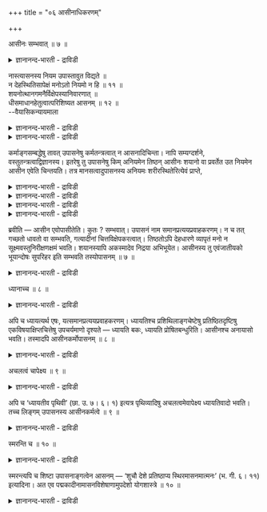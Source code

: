 +++
title = "०६ आसीनाधिकरणम्"

+++

आसीनः सम्भवात् ॥ ७ ॥  
<details><summary>ज्ञानानन्द-भारती - द्राविडी</summary>

आसीन: सम्बवात् ॥ ७ ॥
</details>

नास्त्यासनस्य नियम उपास्तावुत विद्यते ॥  
न देहस्थितिसापेक्षं मनोऽतो नियमो न हि ॥ ११ ॥  
शयनोत्थानगमनैर्विक्षेपस्यानिवारणात् ॥  
धीसमाधानहेतुत्वात्परिशिष्यत आसनम् ॥ १२ ॥  
--वैयासिकन्यायमाला

<details><summary>ज्ञानानन्द-भारती - द्राविडी</summary>

उबासऩै सॆय्वदिल् आसऩ विषयमाग नियमम् इल्लैया? अल्लदु उण्डा? मऩस् ऎऩ्बदु तेहत्तिऩ् निलैयै अबेक्षिक्किऱदिल्लै। आगैयाल् नियमम् किडैयादु।
</details>

<details><summary>ज्ञानानन्द-भारती - द्राविडी</summary>

पडुत्तिरुत्तल्, निऱ्ऱल्, नडत्तल् इवैगळाल् (मऩसिऱ्कु) एऱ्पडुम् विक्षेबम् तडुक्क मुडियाददिऩालुम्, मऩस् ऒरुमैप्पडुवदऱ्कुक् कारणमायिरुप्पदिऩालुम् उट्कार्न्दिरुप्पदु ताऩ् (उसिदमॆऩ्ऱु) मिञ्जुगिऱदु।
</details>

कर्माङ्गसम्बद्धेषु तावत् उपासनेषु कर्मतन्त्रत्वात् न आसनादिचिन्ता। नापि सम्यग्दर्शने, वस्तुतन्त्रत्वाद्विज्ञानस्य। इतरेषु तु उपासनेषु किम् अनियमेन तिष्ठन् आसीनः शयानो वा प्रवर्तेत उत नियमेन आसीन एवेति चिन्तयति। तत्र मानसत्वादुपासनस्य अनियमः शरीरस्थितेरित्येवं प्राप्ते,

<details><summary>ज्ञानानन्द-भारती - द्राविडी</summary>

(उट्कार्न्दुदाऩ् त्याऩम् सॆय्यवेण्डुमॆऩ्ऱ नियमम् उण्डा, इल्लैया ऎऩ्ऱु सन्देहम्। तियाऩम् ऎऩ्बदु मऩदिऩ् कार्यम् अङ्गु तेहत्तिऩ् निलैक् कुउबयोगमिल्लाददाल् उट्कार्न्दुदाऩ् त्याऩम् सॆय्य वेण्डुमॆऩ्ऱ नियममिल्लै ऎऩ्ऱु पूर्वबक्षम्।
</details>

<details><summary>ज्ञानानन्द-भारती - द्राविडी</summary>

पडुत्तुक्कॊण्डाल् तूक्कम् वरुगिऱबडियालुम् निऩ्ऱु कॊण्डो, नडन्दुगॊण्डो इरुन्दाल् उडम्बैत्ताङ्गुवदिलुम् वऴियैत् तीर्माऩिप्पदिलुम् मऩदैच् चॆलुत्त वेण्डियबडियालुम् उट्कार्न्दु ताऩ् त्याऩम् सॆय्य वेण्डुम् ऎऩ्ऱु सित्तान्दम्)।
</details>

<details><summary>ज्ञानानन्द-भारती - द्राविडी</summary>

कर्माक्कळिऩ् अङ्गङ्गळुक्कु सम्बन्दप्पट्ट उबासऩैगळिल् कर्माविऱ्कु अदीऩमायिरुप्पदाल् आसऩम् मुदलियदैप्पऱ्ऱि सिन्दिक्क इडमिल्लै ; नऩ्गु (पिरह्मत्तै) अऱिवदिलुम्गूड इडमिल्लै, (अव्व ऱिवु) वस्तुविऱ्कु अदीऩमायिरुप्पदाल्। मऱ्ऱ उबासऩै कळिलो, नियममिल्लामले निऩ्ऱु कॊण्डो, उट्कार्न् दुगॊण्डो, पडुत्तुक्कॊण्डो, पिरविरुत्तिक्कलामा? अल्लदु नियममाग उट्कार्न्दु कॊण्डु ताऩा? ऎऩ्ऱु विसारिक्किऱार्।
</details>

<details><summary>ज्ञानानन्द-भारती - द्राविडी</summary>

पूर्वबक्षम्: अङ्गे उबासऩै मऩसिऩाल् सॆय्य वेण्डिय कार्यमाऩदिऩाल्, सरीरम् इरुक्क वेण्डियदिल् नियमम् इल्लै।
</details>

ब्रवीति — आसीन एवोपासीतेति। कुतः ? सम्भवात्। उपासनं नाम समानप्रत्ययप्रवाहकरणम्। न च तत् गच्छतो धावतो वा सम्भवति, गत्यादीनां चित्तविक्षेपकरत्वात्। तिष्ठतोऽपि देहधारणे व्यापृतं मनो न सूक्ष्मवस्तुनिरीक्षणक्षमं भवति। शयानस्यापि अकस्मादेव निद्रया अभिभूयेत। आसीनस्य तु एवंजातीयको भूयान्दोषः सुपरिहर इति सम्भवति तस्योपासनम् ॥ ७ ॥

<details><summary>ज्ञानानन्द-भारती - द्राविडी</summary>

सित्तान्दम्: ऎऩ्ऱु इव्विदम् वरुम् पोदु सॊल्गिऱार्। “उट्कार्न्दु कॊण्डु” ताऩ् उबासऩै सॆय्य वेण्डुम् ऎऩ्ऱु। एऩ्? "एऱ्पडुमाऩदाल्” उबासऩै ऎऩ्बदु ऒरे ऎण्णत्तिऩ् पिरवाहत्तैच् चॆय्दल्; अदु नडन्दु कॊण्डिरुक्किऱवऩुक्को, ओडिक् कॊण्डिरुप्पवऩुक्को सात्तियमिल्लै, पोवदु मुदलियदु मऩसै उलैक्कुम् तऩ्मैयुडैयदाल्। निऱ्पवऩुक्कुम् सरीरत्तैत् ताङ्गु विषयत्तिल् ईडुबट्ट मऩस् सूक्ष्ममाऩ वस्तुवैप् पार्प्पदऱ्कुळ्ळ योक्कियदैयुळ्ळदाग इरादु। पडुत्तुक् कॊण्डिरुप्पव ऩुक्को ऎदिर्बारामले मऩदु तूक्कत्तिऩाल् अमुक्कप् पट्टुविडुम्। उट्कार्न्दिरुप्पवऩुक्कोवॆऩ्ऱाल् इव्विद मादिरियुळ्ळ अदिगमाऩ तोषङ्गळ् सुलबमाय् विलक्क मुडियुमॆऩ्बदिऩाल् अवऩुक्कु उबासऩम् एऱ्पडक्कूडुम्।
</details>

ध्यानाच्च ॥ ८ ॥  
<details><summary>ज्ञानानन्द-भारती - द्राविडी</summary>

त्यानाच्च ॥ ८ ॥
</details>

अपि च ध्यायत्यर्थ एषः, यत्समानप्रत्ययप्रवाहकरणम्। ध्यायतिश्च प्रशिथिलाङ्गचेष्टेषु प्रतिष्ठितदृष्टिषु एकविषयाक्षिप्तचित्तेषु उपचर्यमाणो दृश्यते — ध्यायति बकः, ध्यायति प्रोषितबन्धुरिति। आसीनश्च अनायासो भवति। तस्मादपि आसीनकर्मोपासनम् ॥ ८ ॥

<details><summary>ज्ञानानन्द-भारती - द्राविडी</summary>

मेलुम् ऒरे ऎण्णत्तिऩ् पिरवाहत्तैच् चॆय्दल् ऎदुवो अदुवे तियाऩत्तिऩ् अर्त्तमागविरुक् किऱदु। सरीर अङ्गङ्गळुडैय सेष्टैगळ् निऩ्ऱु ऒरे निलैत्त पार्वैयुडऩ् ऒरु कुऱिप्पिट्ट विषयत्तिऩा लेये इऴुक्कप्पट्ट मऩस् उळ्ळवर्गळिडत्तिल् “तियाऩम् सॆय्गिऱाऩ्" ऎऩ्ऱ सप्तम् उबसारमाग सॊल्लप् पडुगिऱदु, "कॊक्कु तियाऩम् सॆय्गिऱदु", "अयलूर् पोयिरुक्कुम् पर्त्तावैयुडैय स्तिरी तियाऩम् सॆय्गि ऱाळ्” ऎऩ्ऱु। उट्कार्न्दुगॊण्डाल् सिरममिल्लामलु मिरुक्कुम्। आगैयालुम् उबासऩै उट्कार्न्दु सॆय्य वेण्डिय कार्यम्।
</details>

अचलत्वं चापेक्ष्य ॥ ९ ॥  
<details><summary>ज्ञानानन्द-भारती - द्राविडी</summary>

असलत्वम् साबेक्ष्य ॥ ९ ॥
</details>

अपि च ‘ध्यायतीव पृथिवी’ (छा. उ. ७। ६। १) इत्यत्र पृथिव्यादिषु अचलत्वमेवापेक्ष्य ध्यायतिवादो भवति। तच्च लिङ्गम् उपासनस्य आसीनकर्मत्वे ॥ ९ ॥

<details><summary>ज्ञानानन्द-भारती - द्राविडी</summary>

मेलुम्, "तियाऩम् सॆय्वदुबोलिरुक्किऱदु पूमि" (सान्।VII-६-१) ऎऩ्गिऱविडत्तिल् पूमि मुदलियदिल् असैयात्तऩ्मैयैये अबेक्षित्तु तियाऩम् ऎऩ्ऱ वियवहारमिरुक्किऱदु। इदुवुम् उबासऩै उट्कार्न्दु सॆय्यवेण्डिय कर्मावॆऩ्बदऱ्कु अडैयाळम्।
</details>

स्मरन्ति च ॥ १० ॥  
<details><summary>ज्ञानानन्द-भारती - द्राविडी</summary>

स्मरन्दि स ॥ १० ॥
</details>

स्मरन्त्यपि च शिष्टा उपासनाङ्गत्वेन आसनम् — ‘शुचौ देशे प्रतिष्ठाप्य स्थिरमासनमात्मनः’ (भ. गी. ६। ११) इत्यादिना। अत एव पद्मकादीनामासनविशेषाणामुपदेशो योगशास्त्रे ॥ १० ॥

<details><summary>ज्ञानानन्द-भारती - द्राविडी</summary>

सिष्टर्गळुम् उबासऩैक्कु अङ्गमाग आसऩत्तै स्मरिक्किऱार्गळ्, "सुत्तमाऩ तेसत्तिल् तऩक्कु स्तिरमाऩ आसऩत्तै एऱ्पडुत्तिक्कॊण्डु” (कीदै।VI-११) मुदलाऩ विदमाग। इदिऩाल्दाऩ्, योग सास्तिरत्तिल् पत्मगम् मुदलाऩ पऱ्पल आसऩङ्गळिऩ् उबदेसम् काण्गिऱदु।
</details>

